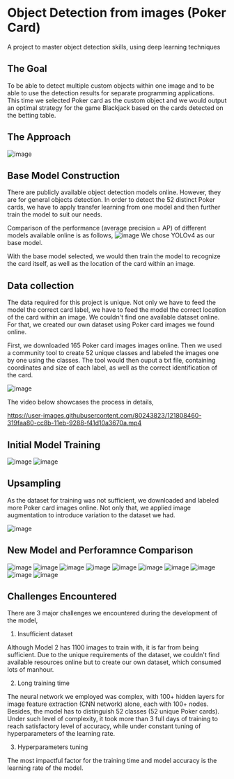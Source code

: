 # Object Detection from images (Poker Card)
A project to master object detection skills, using deep learning techniques

## **The Goal**
To be able to detect multiple custom objects within one image and to be able to use the detection results for separate programming applications.
This time we selected Poker card as the custom object and we would output an optimal strategy for the game Blackjack based on the cards detected on the betting table.

## **The Approach**
![image](https://user-images.githubusercontent.com/80243823/121808107-9fe36d80-cc89-11eb-96ba-2988442e85a9.png)



## **Base Model Construction**
There are publicly available object detection models online. However, they are for general objects detection. In order to detect the 52 distinct Poker cards, we have to apply transfer learning from one model and then further train the model to suit our needs. 

Comparison of the performance (average precision = AP) of different models available online is as follows,
![image](https://user-images.githubusercontent.com/80243823/121804693-4889d100-cc7a-11eb-9cf5-dc4e2a755ac0.png)
We chose YOLOv4 as our base model. 

With the base model selected, we would then train the model to recognize the card itself, as well as the location of the card within an image.

 
## **Data collection**
The data required for this project is unique. Not only we have to feed the model the correct card label, we have to feed the model the correct location of the card within an image. We couldn't find one available dataset online. For that, we created our own dataset using Poker card images we found online.

First, we downloaded 165 Poker card images images online. Then we used a community tool to create 52 unique classes and labeled the images one by one using the classes. The tool would then ouput a txt file, containing coordinates and size of each label, as well as the correct identification of the card. 

![image](https://user-images.githubusercontent.com/80243823/121810398-513ad100-cc93-11eb-9915-bc281dd3c8a6.png)


The video below showcases the process in details,

https://user-images.githubusercontent.com/80243823/121808460-319faa80-cc8b-11eb-9288-f41d10a3670a.mp4

 

## **Initial Model Training**
![image](https://user-images.githubusercontent.com/80243823/121809713-74b04c80-cc90-11eb-92f2-e5bac5770643.png)
![image](https://user-images.githubusercontent.com/80243823/121809837-07e98200-cc91-11eb-8a6e-dda3b8db2aa9.png)


## **Upsampling**
As the dataset for training was not sufficient, we downloaded and labeled more Poker card images online. Not only that, we applied image augmentation to introduce variation to the dataset we had.

![image](https://user-images.githubusercontent.com/80243823/121810618-2ac96580-cc94-11eb-88d9-f55e1840fc5d.png)


## **New Model and Perforamnce Comparison**
![image](https://user-images.githubusercontent.com/80243823/121810826-decaf080-cc94-11eb-8a6c-a55f3fc2ce23.png)
![image](https://user-images.githubusercontent.com/80243823/121811097-d3c49000-cc95-11eb-9625-00ddd6fefe16.png)
![image](https://user-images.githubusercontent.com/80243823/121811136-fe164d80-cc95-11eb-8016-801187a0ba7c.png)
![image](https://user-images.githubusercontent.com/80243823/121811156-14240e00-cc96-11eb-89f0-d151170259dd.png)
![image](https://user-images.githubusercontent.com/80243823/121811206-4897ca00-cc96-11eb-9d74-931c8307cef2.png)
![image](https://user-images.githubusercontent.com/80243823/121811271-71b85a80-cc96-11eb-9b00-3ac87ad7ecab.png)
![image](https://user-images.githubusercontent.com/80243823/121811286-7ed54980-cc96-11eb-8e91-1379ddccb5c4.png)
![image](https://user-images.githubusercontent.com/80243823/121811305-9280b000-cc96-11eb-9e91-b2ec9623e563.png)
![image](https://user-images.githubusercontent.com/80243823/121811319-9c0a1800-cc96-11eb-9529-638cb80782c4.png)
![image](https://user-images.githubusercontent.com/80243823/121811333-b0e6ab80-cc96-11eb-9072-234bbcd33709.png)


## **Challenges Encountered**
There are 3 major challenges we encountered during the development of the model,

1. Insufficient dataset

Although Model 2 has 1100 images to train with, it is far from being sufficient. Due to the unique requirements of the dataset, we couldn't find available resources online but to create our own dataset, which consumed lots of manhour.


2. Long training time

The neural network we employed was complex, with 100+ hidden layers for image feature extraction (CNN network) alone, each with 100+ nodes. Besides, the model has to distinguish 52 classes (52 unique Poker cards). Under such level of complexity, it took more than 3 full days of training to reach satisfactory level of accuracy, while under constant tuning of hyperparameters of the learning rate.


3. Hyperparameters tuning

The most impactful factor for the training time and model accuracy is the learning rate of the model.
